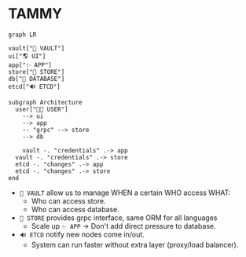 TAMMY
====

```mermaid
graph LR

vault["🔐 VAULT"]
ui["🌎 UI"]
app["✨ APP"] 
store["🏪 STORE"] 
db["📁 DATABASE"]
etcd["🔊 ETCD"]

subgraph Architecture
  user["🧑‍🎓 USER"] 
    --> ui
    --> app
    -- "grpc" --> store
    --> db

	vault -. "credentials" .-> app
  vault -. "credentials" .-> store
  etcd -. "changes" .-> app
  etcd -. "changes" .-> store
end
```

- `🔐 VAULT` allow us to manage WHEN a certain WHO access WHAT:
	- Who can access store.
	- Who can access database.
- `🏪 STORE` provides grpc interface, same ORM for all languages
	- Scale up `✨ APP` -> Don't add direct pressure to database.
- `🔊 ETCD` notify new nodes come in/out.
	- System can run faster without extra layer (proxy/load balancer).
